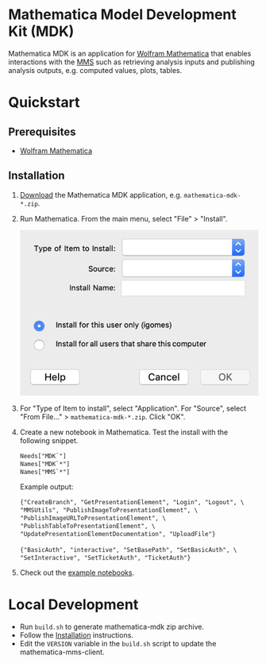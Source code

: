 # Mathematica Model Development Kit (MDK)

Mathematica MDK is an application for [Wolfram Mathematica](https://www.wolfram.com/mathematica/) that enables interactions with the [MMS](https://github.com/Open-MBEE/mms) such as retrieving analysis inputs and publishing analysis outputs, e.g. computed values, plots, tables.

# Quickstart

## Prerequisites

* [Wolfram Mathematica](https://www.wolfram.com/mathematica/)

## Installation

1.  [Download](https://bintray.com/openmbee/maven/mathematica-mdk/_latestVersion) the Mathematica MDK application, e.g. `mathematica-mdk-*.zip`.

2.  Run Mathematica. From the main menu, select "File" > "Install".

    ![Mathematica Install](doc/images/mathematica-install.png)

3.  For "Type of Item to install", select "Application". For "Source", select "From File..." > `mathematica-mdk-*.zip`. Click "OK".

4.  Create a new notebook in Mathematica. Test the install with the following snippet.

        Needs["MDK`"]
        Names["MDK`*"]
        Names["MMS`*"]

    Example output:

        {"CreateBranch", "GetPresentationElement", "Login", "Logout", \
        "MMSUtils", "PublishImageToPresentationElement", \
        "PublishImageURLToPresentationElement", \
        "PublishTableToPresentationElement", \
        "UpdatePresentationElementDocumentation", "UploadFile"}

        {"BasicAuth", "interactive", "SetBasePath", "SetBasicAuth", \
        "SetInteractive", "SetTicketAuth", "TicketAuth"}
5. Check out the [example notebooks](examples).
  

# Local Development

* Run `build.sh` to generate mathematica-mdk zip archive.
* Follow the [Installation](#Installation) instructions.
* Edit the `VERSION` variable in the `build.sh` script to update the mathematica-mms-client.